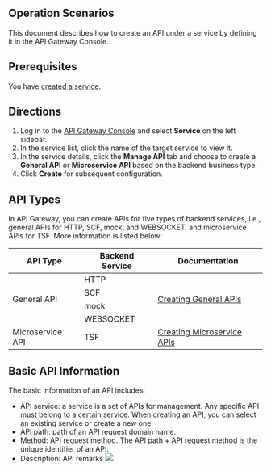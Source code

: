 ## Operation Scenarios
This document describes how to create an API under a service by defining it in the API Gateway Console.

## Prerequisites
You have [created a service](https://intl.cloud.tencent.com/document/product/628/11787).

## Directions
1. Log in to the [API Gateway Console](https://console.cloud.tencent.com/apigateway) and select **Service** on the left sidebar.
2. In the service list, click the name of the target service to view it.
3. In the service details, click the **Manage API** tab and choose to create a **General API** or **Microservice API** based on the backend business type.
4. Click **Create** for subsequent configuration.

## API Types
In API Gateway, you can create APIs for five types of backend services, i.e., general APIs for HTTP, SCF, mock, and WEBSOCKET, and microservice APIs for TSF. More information is listed below:
<table>
<thead>
<tr>
<th>API Type</th>
<th>Backend Service</th>
<th>Documentation</th>
</tr>
</thead>
<tbody>
<tr>
<td rowspan="4">General API</td>
<td>HTTP</td>
<td rowspan="4"><a href="https://intl.cloud.tencent.com/document/product/628/11797">Creating General APIs</a></td>
</tr>
<tr>
<td>SCF</td>
</tr>
<tr>
<td>mock</td>
</tr>
<tr>
<td>WEBSOCKET</td>
</tr>
<tr>
<td>Microservice API</td>
<td>TSF</td>
<td><a href="https://intl.cloud.tencent.com/document/product/628/17561">Creating Microservice APIs</a></td>
</tr>
</tbody>
</table>

<span id="basic"></span>
## Basic API Information
 The basic information of an API includes:
 * API service: a service is a set of APIs for management. Any specific API must belong to a certain service. When creating an API, you can select an existing service or create a new one.
 * API path: path of an API request domain name.
 * Method: API request method. The API path + API request method is the unique identifier of an API.
 * Description: API remarks
 ![](https://main.qcloudimg.com/raw/5c4ea8f97345c1fb821058acd9f01a38.png)
